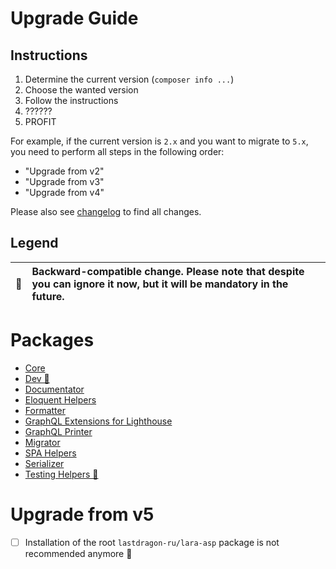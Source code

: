 # Upgrade Guide

[include:file]: ./docs/Shared/Upgrade.md
[//]: # (start: 39d35167e0d4cea1b3b411d449b79f0b6df5fcbf65c5d8b9775671fe5603b7c9)
[//]: # (warning: Generated automatically. Do not edit.)

## Instructions

1. Determine the current version (`composer info ...`)
2. Choose the wanted version
3. Follow the instructions
4. ??????
5. PROFIT

For example, if the current version is `2.x` and you want to migrate to `5.x`, you need to perform all steps in the following order:

* "Upgrade from v2"
* "Upgrade from v3"
* "Upgrade from v4"

Please also see [changelog](https://github.com/LastDragon-ru/lara-asp/releases) to find all changes.

## Legend

| 🤝 | Backward-compatible change. Please note that despite you can ignore it now, but it will be mandatory in the future. |
|:--:|:--------------------------------------------------------------------------------------------------------------------|

[//]: # (end: 39d35167e0d4cea1b3b411d449b79f0b6df5fcbf65c5d8b9775671fe5603b7c9)

# Packages

[include:package-list]: ./packages ({"template": "upgradable"})
[//]: # (start: 39292ac87c6fc1ec1884b9449c69f39245874999bd085380a87c7473ffae043b)
[//]: # (warning: Generated automatically. Do not edit.)

* [Core](<packages/core/UPGRADE.md>)
* [Dev 🐝](<packages/dev/UPGRADE.md>)
* [Documentator](<packages/documentator/UPGRADE.md>)
* [Eloquent Helpers](<packages/eloquent/UPGRADE.md>)
* [Formatter](<packages/formatter/UPGRADE.md>)
* [GraphQL Extensions for Lighthouse](<packages/graphql/UPGRADE.md>)
* [GraphQL Printer](<packages/graphql-printer/UPGRADE.md>)
* [Migrator](<packages/migrator/UPGRADE.md>)
* [SPA Helpers](<packages/spa/UPGRADE.md>)
* [Serializer](<packages/serializer/UPGRADE.md>)
* [Testing Helpers 🐝](<packages/testing/UPGRADE.md>)

[//]: # (end: 39292ac87c6fc1ec1884b9449c69f39245874999bd085380a87c7473ffae043b)

# Upgrade from v5

* [ ] Installation of the root `lastdragon-ru/lara-asp` package is not recommended anymore 🤝
